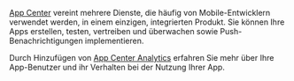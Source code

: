 ﻿[App Center](https://appcenter.ms/) vereint mehrere Dienste, die häufig von Mobile-Entwicklern verwendet werden, in einem einzigen, integrierten Produkt. Sie können Ihre Apps erstellen, testen, vertreiben und überwachen sowie Push-Benachrichtigungen implementieren.

Durch Hinzufügen von [App Center Analytics](https://docs.microsoft.com/de-de/appcenter/analytics/) erfahren Sie mehr über Ihre App-Benutzer und ihr Verhalten bei der Nutzung Ihrer App.
